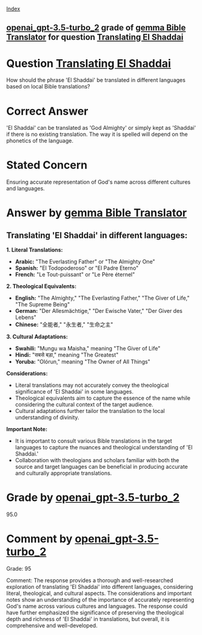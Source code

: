 
[Index](../../../../index.md)
## [openai_gpt-3.5-turbo_2](../../../grading_models/openai_gpt-3.5-turbo_2.md) grade of [gemma Bible Translator](../../../answering_models/gemma_Bible_Translator.md) for question [Translating El Shaddai](../../../questions/Translating_El_Shaddai.md)

# Question [Translating El Shaddai](../../../questions/Translating_El_Shaddai.md)
How should the phrase 'El Shaddai' be translated in different languages based on local Bible translations?

# Correct Answer
'El Shaddai' can be translated as 'God Almighty' or simply kept as 'Shaddai' if there is no existing translation. The way it is spelled will depend on the phonetics of the language.

# Stated Concern
Ensuring accurate representation of God's name across different cultures and languages.

# Answer by [gemma Bible Translator](../../../answering_models/gemma_Bible_Translator.md)
## Translating 'El Shaddai' in different languages:

**1. Literal Translations:**

- **Arabic:** "The Everlasting Father" or "The Almighty One"
- **Spanish:** "El Todopoderoso" or "El Padre Eterno"
- **French:** "Le Tout-puissant" or "Le Père éternel"

**2. Theological Equivalents:**

- **English:** "The Almighty," "The Everlasting Father," "The Giver of Life," "The Supreme Being"
- **German:** "Der Allesmächtige," "Der Ewische Vater," "Der Giver des Lebens"
- **Chinese:** "全能者," "永生者," "生命之主"

**3. Cultural Adaptations:**

- **Swahili:** "Mungu wa Maisha," meaning "The Giver of Life"
- **Hindi:** "सबसे बड़ा," meaning "The Greatest"
- **Yoruba:** "Olórun," meaning "The Owner of All Things"


**Considerations:**

* Literal translations may not accurately convey the theological significance of 'El Shaddai' in some languages. 
* Theological equivalents aim to capture the essence of the name while considering the cultural context of the target audience.
* Cultural adaptations further tailor the translation to the local understanding of divinity.


**Important Note:**

* It is important to consult various Bible translations in the target languages to capture the nuances and theological understanding of 'El Shaddai.'
* Collaboration with theologians and scholars familiar with both the source and target languages can be beneficial in producing accurate and culturally appropriate translations.

# Grade by [openai_gpt-3.5-turbo_2](../../../grading_models/openai_gpt-3.5-turbo_2.md)
95.0

# Comment by [openai_gpt-3.5-turbo_2](../../../grading_models/openai_gpt-3.5-turbo_2.md)
Grade: 95

Comment: The response provides a thorough and well-researched exploration of translating 'El Shaddai' into different languages, considering literal, theological, and cultural aspects. The considerations and important notes show an understanding of the importance of accurately representing God's name across various cultures and languages. The response could have further emphasized the significance of preserving the theological depth and richness of 'El Shaddai' in translations, but overall, it is comprehensive and well-developed.
